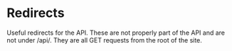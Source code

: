 # Redirects
Useful redirects for the API. These are not properly part of the API and are not under /api/.
They are all GET requests from the root of the site.